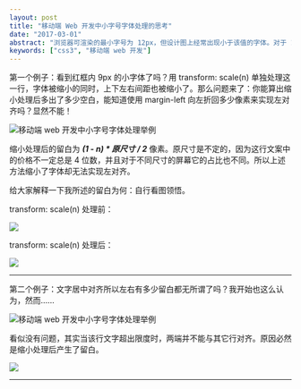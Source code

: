 ```yaml
---
layout: post
title: "移动端 Web 开发中小字号字体处理的思考"
date: "2017-03-01"
abstract: "浏览器可渲染的最小字号为 12px，但设计图上经常出现小于该值的字体。对于 11px 我往往就按 12px 处理了，可 9px 这样的超小字号处理成 12px 绝对太不地道啊。大家可能都知道通过 transform: scale(n) 能达到缩小字体的效果，但你没有发现并非十分好用？"
keywords: ["css3", "移动端 web 开发"]
---
```


第一个例子：看到红框内 9px 的小字体了吗？用 transform: scale(n) 单独处理这一行，字体被缩小的同时，上下左右间距也被缩小了。那么问题来了：你能算出缩小处理后多出了多少空白，能知道使用 margin-left 向左折回多少像素来实现左对齐吗？显然不能！

![移动端 web 开发中小字号字体处理举例](http://om4r1gige.bkt.clouddn.com/example-tinyfont-1.png)

缩小处理后的留白为 ___(1 - n) * 原尺寸 / 2___ 像素。原尺寸是不定的，因为这行文案中的价格不一定总是 4 位数，并且对于不同尺寸的屏幕它的占比也不同。所以上述方法缩小了字体却无法实现左对齐。

给大家解释一下我所述的留白为何：自行看图领悟。

transform: scale(n) 处理前：

![](http://om4r1gige.bkt.clouddn.com/tinyfont-space-before.png)

transform: scale(n) 处理后：

![](http://om4r1gige.bkt.clouddn.com/tinyfont-space-after.png)

*****

第二个例子：文字居中对齐所以左右有多少留白都无所谓了吗？我开始也这么认为，然而......

![移动端 web 开发中小字号字体处理举例](http://om4r1gige.bkt.clouddn.com/example-tinyfont-2.png)

看似没有问题，其实当该行文字超出限度时，两端并不能与其它行对齐。原因必然是缩小处理后产生了留白。

![](http://om4r1gige.bkt.clouddn.com/tinyfont-center-space.png)

*****


